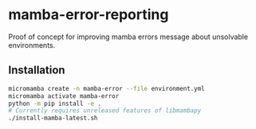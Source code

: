 # mamba-error-reporting
Proof of concept for improving mamba errors message about unsolvable environments.

## Installation
```bash
micromamba create -n mamba-error --file environment.yml
micromamba activate mamba-error
python -m pip install -e .
# Currently requires unreleased features of libmambapy
./install-mamba-latest.sh
```
